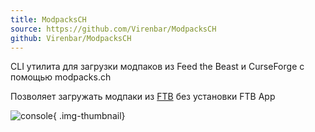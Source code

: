 ```yaml
---
title: ModpacksCH
source: https://github.com/Virenbar/ModpacksCH
github: Virenbar/ModpacksCH
---
```

CLI утилита для загрузки модпаков из Feed the Beast и CurseForge с помощью modpacks.ch

Позволяет загружать модпаки из [FTB](https://feed-the-beast.com/modpack) без установки FTB App

![console](/images/modpackch/console.png){ .img-thumbnail}
